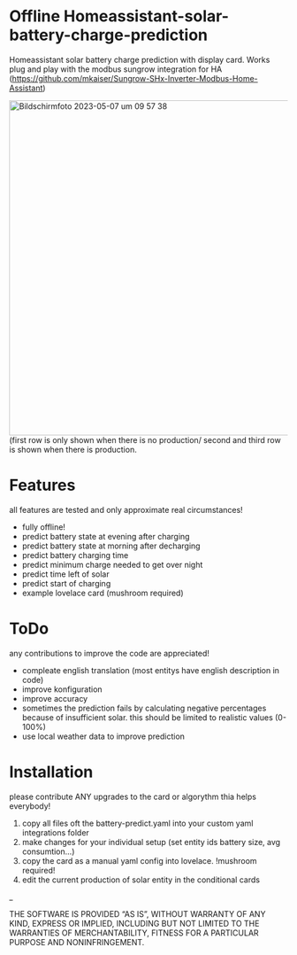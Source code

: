# Offline Homeassistant-solar-battery-charge-prediction
Homeassistant solar battery charge prediction with display card.
Works plug and play with the modbus sungrow integration for HA (https://github.com/mkaiser/Sungrow-SHx-Inverter-Modbus-Home-Assistant)

<img width="605" alt="Bildschirmfoto 2023-05-07 um 09 57 38" src="https://user-images.githubusercontent.com/122117318/236665268-436fb44c-4a21-4e54-83fc-a4d706aa5e6d.png">
(first row is only shown when there is no production/ second and third row is shown when there is production.

# Features
all features are tested and only approximate real circumstances!

* fully offline!
* predict battery state at evening after charging
* predict battery state at morning after decharging
* predict battery charging time
* predict minimum charge needed to get over night
* predict time left of solar
* predict start of charging
* example lovelace card (mushroom required)

# ToDo
any contributions to improve the code are appreciated!
* compleate english translation (most entitys have english description in code)
* improve konfiguration
* improve accuracy
* sometimes the prediction fails by calculating negative percentages because of insufficient solar. this should be limited to realistic values (0-100%)
* use local weather data to improve prediction

# Installation
please contribute ANY upgrades to the card or algorythm thia helps everybody!
1. copy all files oft the battery-predict.yaml into your custom yaml integrations folder
2. make changes for your individual setup (set entity ids battery size, avg consumtion...)
3. copy the card as a manual yaml config into lovelace. !mushroom required!
4. edit the current production of solar entity in the conditional cards 


_

THE SOFTWARE IS PROVIDED “AS IS”, WITHOUT WARRANTY OF ANY KIND, EXPRESS OR IMPLIED, INCLUDING BUT NOT LIMITED TO THE WARRANTIES OF MERCHANTABILITY, FITNESS FOR A PARTICULAR PURPOSE AND NONINFRINGEMENT.
